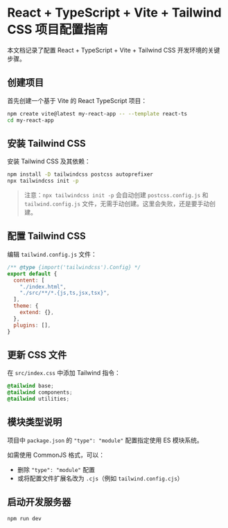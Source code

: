 # React + TypeScript + Vite + Tailwind CSS 项目配置指南

本文档记录了配置 React + TypeScript + Vite + Tailwind CSS 开发环境的关键步骤。

## 创建项目

首先创建一个基于 Vite 的 React TypeScript 项目：

```bash
npm create vite@latest my-react-app -- --template react-ts
cd my-react-app
```

## 安装 Tailwind CSS

安装 Tailwind CSS 及其依赖：

```bash
npm install -D tailwindcss postcss autoprefixer
npx tailwindcss init -p
```

> 注意：`npx tailwindcss init -p` 会自动创建 `postcss.config.js` 和 `tailwind.config.js` 文件，无需手动创建。这里会失败，还是要手动创建。

## 配置 Tailwind CSS

编辑 `tailwind.config.js` 文件：

```js
/** @type {import('tailwindcss').Config} */
export default {
  content: [
    "./index.html",
    "./src/**/*.{js,ts,jsx,tsx}",
  ],
  theme: {
    extend: {},
  },
  plugins: [],
}
```

## 更新 CSS 文件

在 `src/index.css` 中添加 Tailwind 指令：

```css
@tailwind base;
@tailwind components;
@tailwind utilities;
```

## 模块类型说明

项目中 `package.json` 的 `"type": "module"` 配置指定使用 ES 模块系统。

如需使用 CommonJS 格式，可以：
- 删除 `"type": "module"` 配置
- 或将配置文件扩展名改为 `.cjs`（例如 `tailwind.config.cjs`）

## 启动开发服务器

```bash
npm run dev
```
